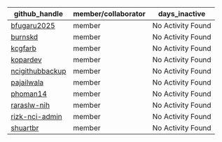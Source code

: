 
| github_handle   | member/collaborator | days_inactive |
|-----------------|----------------------|---------------|
| [bfugaru2025](https://github.com/bfugaru2025) | member               | No Activity Found |
| [burnskd](https://github.com/burnskd) | member               | No Activity Found |
| [kcgfarb](https://github.com/kcgfarb) | member               | No Activity Found |
| [kopardev](https://github.com/kopardev) | member               | No Activity Found |
| [ncigithubbackup](https://github.com/ncigithubbackup) | member               | No Activity Found |
| [pajailwala](https://github.com/pajailwala) | member               | No Activity Found |
| [phoman14](https://github.com/phoman14) | member               | No Activity Found |
| [raraslw-nih](https://github.com/raraslw-nih) | member               | No Activity Found |
| [rizk-nci-admin](https://github.com/rizk-nci-admin) | member               | No Activity Found |
| [shuartbr](https://github.com/shuartbr) | member               | No Activity Found |
